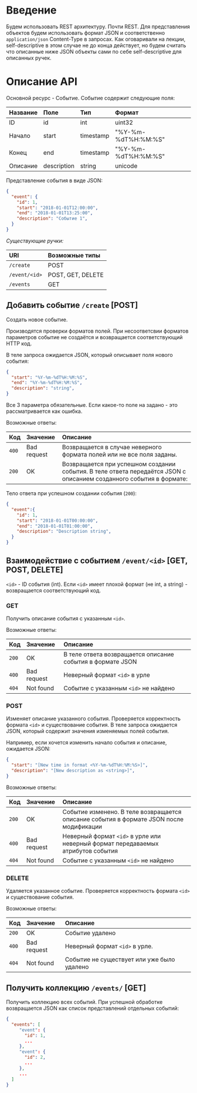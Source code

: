 # Введение

Будем использовать REST архитектуру. Почти REST. Для представления объектов будем использовать формат JSON и соответственно `application/json` Content-Type в запросах. Как оговаривали на лекции, self-descriptive в этом случае не до конца действует, но будем считать что описанные ниже JSON объекты сами по себе self-descriptive для описанных ручек.

# Описание API

Основной ресурс - Событие. Событие содержит следующие поля:

| Название        | Поле        | Тип           |  Формат |
| :-------------- |:-----       |:--------------|:--------|
| ID              |id           | int           | uint32  |
| Начало          |start        | timestamp     | "%Y-%m-%dT%H:%M:%S" |
| Конец           |end          | timestamp     | "%Y-%m-%dT%H:%M:%S" |
| Описание        |description  | string        | unicode |

Представление события в виде JSON:
```json
{
  "event": {
    "id": 1,
    "start": "2018-01-01T12:00:00",
    "end": "2018-01-01T13:25:00",
    "description": "Событие 1",
  }
}
```

*Существующие ручки:*

| URI           | Возможные типы    |
|:-------       | :--------------   |
|`/create`      | POST              |
|`/event/<id>`  | POST, GET, DELETE |
|`/events`      | GET               |



## Добавить событие `/create` [POST]
Создать новое событие.

Производятся проверки форматов полей. При несоответсвии форматов параметров событие не создаётся и возвращается соответствующий HTTP код.

В теле запроса ожидается JSON, который описывает поля нового события:
```json
{
  "start": "%Y-%m-%dT%H:%M:%S",
  "end": "%Y-%m-%dT%H:%M:%S",
  "description": "string",
}
```
Все 3 параметра обязательные. Если какое-то поле на задано - это рассматривается как ошибка.

Возможные ответы:

 Код           | Значение          | Описание           |
|:-------       | :--------------   |:--------------     |
|`400`          | Bad request       |  Возвращается в случае неверного формата полей или не все поля заданы. |
|`200`          | OK                | Возвращается при успешном создании события. В теле ответа передаётся JSON с описанием созданного события в формате: |

Тело ответа при успешном создании события (`200`):
```json
{
  "event":{
    "id": 1,
    "start": "2018-01-01T00:00:00",
    "end": "2018-01-01T01:00:00",
    "description": "Description string",
  }
}
```


## Взаимодействие с событием `/event/<id>` [GET, POST, DELETE]
`<id>` - ID события (int). Если `<id>` имеет плохой формат (не int, а string) - возвращается соответствующий код.

### GET

Получить описание события с указанным `<id>`.

Возможные ответы:

| Код           | Значение          | Описание           |
|:-------       | :--------------   |:--------------     |
|`200`          | OK                | В теле ответа возвращается описание события в формате JSON |
|`400`          | Bad request       | Неверный формат `<id>` в урле |
|`404`          | Not found         | Событие с указанным `<id>` не найдено |


### POST

Изменяет описание указанного события. Проверяется корректность формата `<id>` и существование события. В теле запроса ожидается JSON, который содержит значения изменяемых полей события. 

Например, если хочется изменить начало события и описание, ожидается JSON:
```json
{
  "start": "[New time in format <%Y-%m-%dT%H:%M:%S>]",
  "description": "[New description as <string>]",
}
```

Возможные ответы:

| Код           | Значение          | Описание           |
|:-------       | :--------------   |:--------------     |
|`200`          | OK                | Событие изменено. В теле возвращается описание события в формате JSON после модификации |
|`400`          | Bad request       | Неверный формат `<id>` в урле или неверный формат передаваемых атрибутов события |
|`404`          | Not found         | Событие с указанным `<id>` не найдено |


### DELETE

Удаляется указанное событие. Проверяется корректность формата `<id>` и существование события.

Возможные ответы:

| Код           | Значение          | Описание           |
|:-------       | :--------------   |:--------------     |
|`200`          | OK                | Событие удалено |
|`400`          | Bad request       | Неверный формат `<id>` в урле. |
|`404`          | Not found         | Событие не существует или уже было удалено |
 
 ## Получить коллекцию `/events/` [GET]
 
 Получить коллекцию всех событий.
 При успешной обработке возвращается JSON как список представлений отдельных событий:
 ```json
 {
   "events": [
      "event": {
        "id": 1,
        ...
      },
      "event": {
        "id": 2,
        ...
      },
      ...
   ]
 }
 ```
